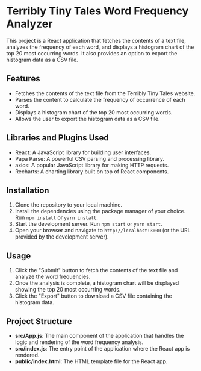 # Terribly Tiny Tales Word Frequency Analyzer

This project is a React application that fetches the contents of a text file, analyzes the frequency of each word, and displays a histogram chart of the top 20 most occurring words. It also provides an option to export the histogram data as a CSV file.

## Features

- Fetches the contents of the text file from the Terribly Tiny Tales website.
- Parses the content to calculate the frequency of occurrence of each word.
- Displays a histogram chart of the top 20 most occurring words.
- Allows the user to export the histogram data as a CSV file.

## Libraries and Plugins Used

- React: A JavaScript library for building user interfaces.
- Papa Parse: A powerful CSV parsing and processing library.
- axios: A popular JavaScript library for making HTTP requests.
- Recharts: A charting library built on top of React components.

## Installation

1. Clone the repository to your local machine.
2. Install the dependencies using the package manager of your choice. Run `npm install` or `yarn install`.
3. Start the development server. Run `npm start` or `yarn start`.
4. Open your browser and navigate to `http://localhost:3000` (or the URL provided by the development server).

## Usage

1. Click the "Submit" button to fetch the contents of the text file and analyze the word frequencies.
2. Once the analysis is complete, a histogram chart will be displayed showing the top 20 most occurring words.
3. Click the "Export" button to download a CSV file containing the histogram data.

## Project Structure

- **src/App.js**: The main component of the application that handles the logic and rendering of the word frequency analysis.
- **src/index.js**: The entry point of the application where the React app is rendered.
- **public/index.html**: The HTML template file for the React app.
